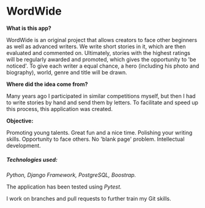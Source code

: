 # WordWide

**What is this app?**

WordWide is an original project that allows creators to face other beginners as well as advanced writers.
We write short stories in it, which are then evaluated and commented on. Ultimately, stories with the highest ratings will be regularly awarded and promoted, which gives the opportunity to 'be noticed'.
To give each writer a equal chance, a hero (including his photo and biography), world, genre and title will be drawn.



**Where did the idea come from?**

Many years ago I participated in similar competitions myself, but then I had to write stories by hand and send them by letters.
To facilitate and speed up this process, this application was created.

**Objective:**

Promoting young talents.
Great fun and a nice time.
Polishing your writing skills.
Opportunity to face others.
No 'blank page' problem.
Intellectual development.

##### **Technologies used:**

_Python, Django Framework, PostgreSQL, Boostrap._

The application has been tested using _Pytest._

I work on branches and pull requests to further train my Git skills.